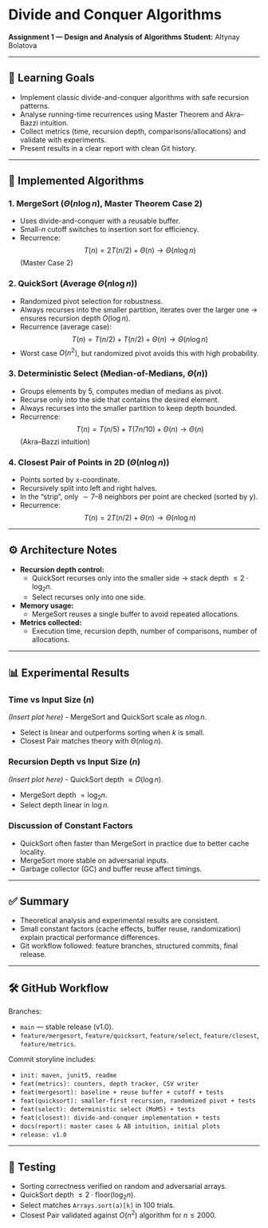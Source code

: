 # Divide and Conquer Algorithms

**Assignment 1 — Design and Analysis of Algorithms** **Student:** Altynay Bolatova  

---

## 🎯 Learning Goals

- Implement classic divide-and-conquer algorithms with safe recursion patterns.
- Analyse running-time recurrences using Master Theorem and Akra–Bazzi intuition.
- Collect metrics (time, recursion depth, comparisons/allocations) and validate with experiments.
- Present results in a clear report with clean Git history.

---

## 📌 Implemented Algorithms

### 1. MergeSort ($\Theta(n \log n)$, Master Theorem Case 2)
- Uses divide-and-conquer with a reusable buffer.
- Small-$n$ cutoff switches to insertion sort for efficiency.
- Recurrence: $$T(n) = 2T(n/2) + \Theta(n) \to \Theta(n \log n)$$ (Master Case 2)

### 2. QuickSort (Average $\Theta(n \log n)$)
- Randomized pivot selection for robustness.
- Always recurses into the smaller partition, iterates over the larger one $\to$ ensures recursion depth $O(\log n)$.
- Recurrence (average case): $$T(n) = T(n/2) + T(n/2) + \Theta(n) \to \Theta(n \log n)$$
- Worst case $O(n^2)$, but randomized pivot avoids this with high probability.

### 3. Deterministic Select (Median-of-Medians, $\Theta(n)$)
- Groups elements by 5, computes median of medians as pivot.
- Recurse only into the side that contains the desired element.
- Always recurses into the smaller partition to keep depth bounded.
- Recurrence: $$T(n) = T(n/5) + T(7n/10) + \Theta(n) \to \Theta(n)$$ (Akra–Bazzi intuition)

### 4. Closest Pair of Points in 2D ($\Theta(n \log n)$)
- Points sorted by x-coordinate.
- Recursively split into left and right halves.
- In the “strip”, only $\sim 7–8$ neighbors per point are checked (sorted by y).
- Recurrence: $$T(n) = 2T(n/2) + \Theta(n) \to \Theta(n \log n)$$

---

## ⚙️ Architecture Notes

- **Recursion depth control:**
  - QuickSort recurses only into the smaller side $\to$ stack depth $\le 2 \cdot \log_2 n$.
  - Select recurses only into one side.
- **Memory usage:**
  - MergeSort reuses a single buffer to avoid repeated allocations.
- **Metrics collected:**
  - Execution time, recursion depth, number of comparisons, number of allocations.

---

## 📊 Experimental Results

### Time vs Input Size ($n$)
*(Insert plot here)* - MergeSort and QuickSort scale as $n \log n$.
- Select is linear and outperforms sorting when $k$ is small.
- Closest Pair matches theory with $\Theta(n \log n)$.

### Recursion Depth vs Input Size ($n$)
*(Insert plot here)* - QuickSort depth $\approx O(\log n)$.
- MergeSort depth $= \log_2 n$.
- Select depth linear in $\log n$.

### Discussion of Constant Factors
- QuickSort often faster than MergeSort in practice due to better cache locality.
- MergeSort more stable on adversarial inputs.
- Garbage collector (GC) and buffer reuse affect timings.

---

## ✅ Summary

- Theoretical analysis and experimental results are consistent.
- Small constant factors (cache effects, buffer reuse, randomization) explain practical performance differences.
- Git workflow followed: feature branches, structured commits, final release.

---

## 🛠️ GitHub Workflow

Branches:  
- `main` — stable release (v1.0).  
- `feature/mergesort`, `feature/quicksort`, `feature/select`, `feature/closest`, `feature/metrics`.

Commit storyline includes:  
- `init: maven, junit5, readme`  
- `feat(metrics): counters, depth tracker, CSV writer`  
- `feat(mergesort): baseline + reuse buffer + cutoff + tests`  
- `feat(quicksort): smaller-first recursion, randomized pivot + tests`  
- `feat(select): deterministic select (MoM5) + tests`  
- `feat(closest): divide-and-conquer implementation + tests`  
- `docs(report): master cases & AB intuition, initial plots`  
- `release: v1.0`

---

## 🧪 Testing

- Sorting correctness verified on random and adversarial arrays.
- QuickSort depth $\le 2 \cdot \text{floor}(\log_2 n)$.
- Select matches `Arrays.sort(a)[k]` in 100 trials.
- Closest Pair validated against $O(n^2)$ algorithm for $n \le 2000$.
